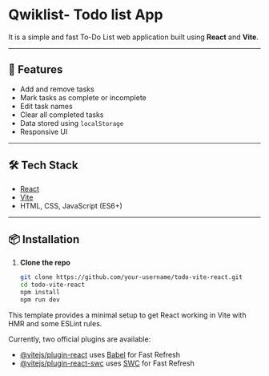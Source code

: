 # Qwiklist- Todo list App

It is a simple and fast To-Do List web application built using **React** and **Vite**.

---

## 🚀 Features

-  Add and remove tasks
-  Mark tasks as complete or incomplete
-  Edit task names 
-  Clear all completed tasks
-  Data stored using `localStorage`
-  Responsive UI 

---

## 🛠 Tech Stack

- [React](https://reactjs.org/)
- [Vite](https://vitejs.dev/)
- HTML, CSS, JavaScript (ES6+)

---

## 📦 Installation

1. **Clone the repo**
   ```bash
   git clone https://github.com/your-username/todo-vite-react.git
   cd todo-vite-react
   npm install
   npm run dev

This template provides a minimal setup to get React working in Vite with HMR and some ESLint rules.

Currently, two official plugins are available:

- [@vitejs/plugin-react](https://github.com/vitejs/vite-plugin-react/blob/main/packages/plugin-react/README.md) uses [Babel](https://babeljs.io/) for Fast Refresh
- [@vitejs/plugin-react-swc](https://github.com/vitejs/vite-plugin-react-swc) uses [SWC](https://swc.rs/) for Fast Refresh


